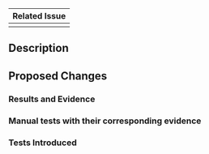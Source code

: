 <!--
This template reflects sections that must be included in new Pull requests.
-->

<!---
If this pull request resolves an existing issue, reference it here. For example:
Closes #<issue_number>
-->

| Related Issue |
|---|
| |

## Description

<!--
Provide a brief description of the problem this pull request addresses. Include relevant context to help reviewers understand the purpose and scope of the changes.


-->

## Proposed Changes

<!--
Summarize the changes made in this pull request. Include:
- Features added
- Bugs fixed
- Any relevant technical details
-->

### Results and Evidence

<!--
Provide evidence of the changes made, such as:
- Logs
- Alerts
- Screenshots
- Before/after comparisons
-->

### Manual tests with their corresponding evidence

<!--
Depending on the affected components by this PR, the following checks should be selected and marked.
The team currently has automated tests whose output should be thoroughly reviewed and contrasted.
-->


### Tests Introduced

<!--
If applicable, describe any new unit or integration tests added as part of this pull request. Include:
- Scope of the tests
- Any relevant details about test coverage
-->

